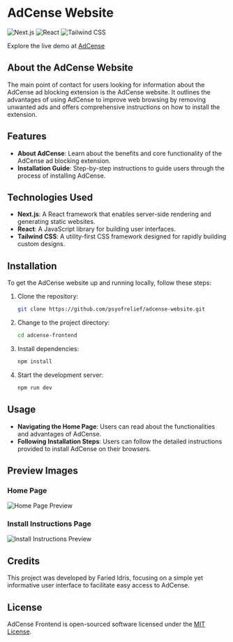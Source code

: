 # AdCense Website

![Next.js](https://img.shields.io/badge/next.js-%23000000.svg?style=for-the-badge&logo=nextdotjs&logoColor=white)
![React](https://img.shields.io/badge/react-%2320232a.svg?style=for-the-badge&logo=react&logoColor=%2361DAFB)
![Tailwind CSS](https://img.shields.io/badge/Tailwind_CSS-38B2AC?style=for-the-badge&logo=tailwind-css&logoColor=white)

Explore the live demo at [AdCense](https://adcense.vercel.app)

## About the AdCense Website

The main point of contact for users looking for information about the AdCense ad blocking extension is the AdCense website. It outlines the advantages of using AdCense to improve web browsing by removing unwanted ads and offers comprehensive instructions on how to install the extension.

## Features

- **About AdCense**: Learn about the benefits and core functionality of the AdCense ad blocking extension.
- **Installation Guide**: Step-by-step instructions to guide users through the process of installing AdCense.

## Technologies Used

- **Next.js**: A React framework that enables server-side rendering and generating static websites.
- **React**: A JavaScript library for building user interfaces.
- **Tailwind CSS**: A utility-first CSS framework designed for rapidly building custom designs.

## Installation

To get the AdCense website up and running locally, follow these steps:

1. Clone the repository:
   ```bash
   git clone https://github.com/psyofrelief/adcense-website.git
   ```
2. Change to the project directory:
   ```bash
   cd adcense-frontend
   ```
3. Install dependencies:
   ```bash
   npm install
   ```
4. Start the development server:
   ```bash
   npm run dev
   ```

## Usage

- **Navigating the Home Page**: Users can read about the functionalities and advantages of AdCense.
- **Following Installation Steps**: Users can follow the detailed instructions provided to install AdCense on their browsers.

## Preview Images

### Home Page

![Home Page Preview](https://imgur.com/GtHaPtm.png)

### Install Instructions Page

![Install Instructions Preview](https://imgur.com/XN7542v.png)

## Credits

This project was developed by Faried Idris, focusing on a simple yet informative user interface to facilitate easy access to AdCense.

## License

AdCense Frontend is open-sourced software licensed under the [MIT License](LICENSE).
